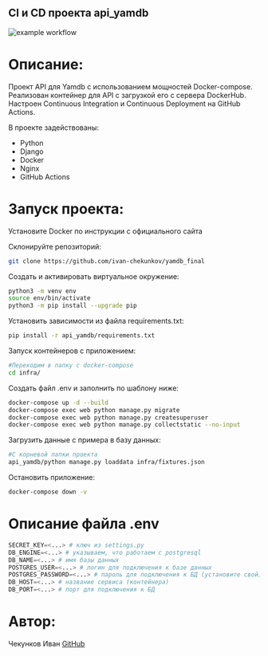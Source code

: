 ## CI и CD проекта api_yamdb
![example workflow](https://github.com/ivan-chekunkov/yamdb_final/actions/workflows/yamdb_workflow.yml/badge.svg)

# Описание:

Проект API для Yamdb с использованием мощностей Docker-compose. 
Реализован контейнер для API с загрузкой его с сервера DockerHub. 
Настроен Continuous Integration и Continuous Deployment на GitHub Actions.

В проекте задействованы:
- Python
- Django
- Docker
- Nginx
- GitHub Actions

# Запуск проекта:

Установите Docker по инструкции с официального сайта

Склонируйте репозиторий:

```bash
git clone https://github.com/ivan-chekunkov/yamdb_final
```

Cоздать и активировать виртуальное окружение:

```bash
python3 -m venv env
source env/bin/activate
python3 -m pip install --upgrade pip
```

Установить зависимости из файла requirements.txt:

```bash
pip install -r api_yamdb/requirements.txt
```

Запуск контейнеров с приложением:

```bash
#Переходим в папку с docker-compose
cd infra/
```

Создать файл .env и заполнить по шаблону ниже:

```bash
docker-compose up -d --build
docker-compose exec web python manage.py migrate
docker-compose exec web python manage.py createsuperuser
docker-compose exec web python manage.py collectstatic --no-input
```

Загрузить данные с примера в базу данных:

```bash
#С корневой папки проекта
api_yamdb/python manage.py loaddata infra/fixtures.json
```

Остановить приложение:

```bash
docker-compose down -v
```

# Описание файла .env

```python
SECRET_KEY=<...> # ключ из settings.py
DB_ENGINE=<...> # указываем, что работаем с postgresql
DB_NAME=<...> # имя базы данных
POSTGRES_USER=<...> # логин для подключения к базе данных
POSTGRES_PASSWORD=<...> # пароль для подключения к БД (установите свой)
DB_HOST=<...> # название сервиса (контейнера)
DB_PORT=<...> # порт для подключения к БД
```
# Автор: 

Чекунков Иван
[GitHub](https://github.com/ivan-chekunkov)
